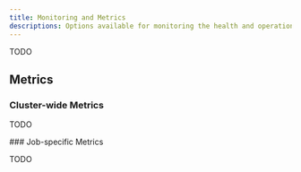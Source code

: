 ```yaml
---
title: Monitoring and Metrics
descriptions: Options available for monitoring the health and operations of Jet clusters and jobs.
---
```


TODO

## Metrics

### Cluster-wide Metrics

TODO

### Job-specific Metrics

TODO
